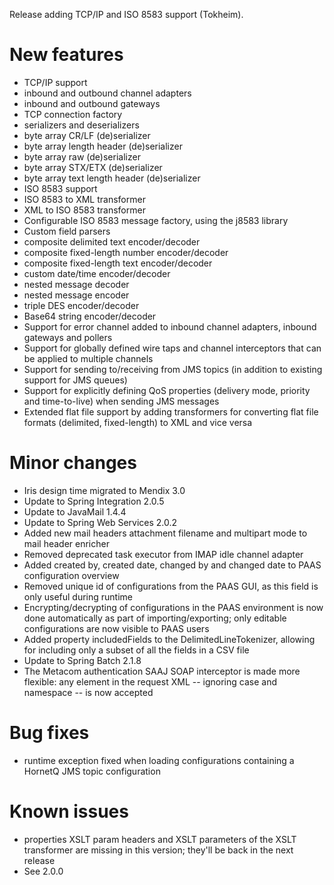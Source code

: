 Release adding TCP/IP and ISO 8583 support (Tokheim).
# New features
- TCP/IP support
- inbound and outbound channel adapters
- inbound and outbound gateways
- TCP connection factory
- serializers and deserializers
- byte array CR/LF (de)serializer
- byte array length header (de)serializer
- byte array raw (de)serializer
- byte array STX/ETX (de)serializer
- byte array text length header (de)serializer
- ISO 8583 support
- ISO 8583 to XML transformer
- XML to ISO 8583 transformer
- Configurable ISO 8583 message factory, using the j8583 library
- Custom field parsers
- composite delimited text encoder/decoder
- composite fixed-length number encoder/decoder
- composite fixed-length text encoder/decoder
- custom date/time encoder/decoder
- nested message decoder
- nested message encoder
- triple DES encoder/decoder
- Base64 string encoder/decoder
- Support for error channel added to inbound channel adapters, inbound gateways and pollers
- Support for globally defined wire taps and channel interceptors that can be applied to multiple channels
- Support for sending to/receiving from JMS topics (in addition to existing support for JMS queues)
- Support for explicitly defining QoS properties (delivery mode, priority and time-to-live) when sending JMS messages
- Extended flat file support by adding transformers for converting flat file formats (delimited, fixed-length) to XML and vice versa
# Minor changes
- Iris design time migrated to Mendix 3.0
- Update to Spring Integration 2.0.5
- Update to JavaMail 1.4.4
- Update to Spring Web Services 2.0.2
- Added new mail headers attachment filename and multipart mode to mail header enricher
- Removed deprecated task executor from IMAP idle channel adapter
- Added created by, created date, changed by and changed date to PAAS configuration overview
- Removed unique id of configurations from the PAAS GUI, as this field is only useful during runtime
- Encrypting/decrypting of configurations in the PAAS environment is now done automatically as part of importing/exporting; only editable configurations are now visible to PAAS users
- Added property includedFields to the DelimitedLineTokenizer, allowing for including only a subset of all the fields in a CSV file
- Update to Spring Batch 2.1.8
- The Metacom authentication SAAJ SOAP interceptor is made more flexible: any element in the request XML -- ignoring case and namespace -- is now accepted
# Bug fixes
- runtime exception fixed when loading configurations containing a HornetQ JMS topic configuration
# Known issues
- properties XSLT param headers and XSLT parameters of the XSLT transformer are missing in this version; they'll be back in the next release
- See 2.0.0
